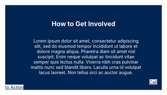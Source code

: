 <section class="campaign-involved-full" style="background-color: #002552; color: white;">
 <div class="grid-container">
    <h2 style="text-align: center; padding: 3rem; padding-bottom: 1rem; color: white;">How to Get Involved</h2>
    <p style="text-align: center; padding-left: 5rem; padding-right: 4rem; max-width: fit-content;">Lorem ipsum dolor sit amet, consectetur adipiscing elit, sed do eiusmod tempor incididunt ut labore et dolore magna aliqua. Pharetra diam sit amet nisl suscipit. Enim neque volutpat ac tincidunt vitae semper quis lectus nulla. Viverra nibh cras pulvinar mattis nunc sed blandit libero. Laculis urna id volutpat lacus laoreet. Non tellus orci ac auctor augue. </p>
    <a href="#" class="usa-button" style="margin-left: 29rem; margin-bottom: 3rem; background-color: white; color: #002552;">Call to Action</a>
 </div>
</section>